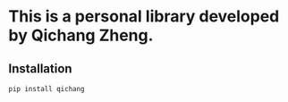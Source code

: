 # This is a personal library developed by Qichang Zheng.
## Installation
```bash
pip install qichang
```